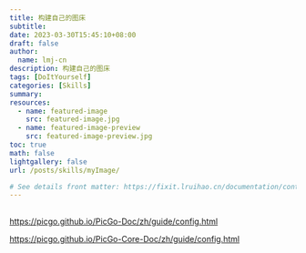 ```yaml
---
title: 构建自己的图床
subtitle:
date: 2023-03-30T15:45:10+08:00
draft: false
author: 
  name: lmj-cn
description: 构建自己的图床
tags: [DoItYourself]
categories: [Skills]
summary:
resources:
  - name: featured-image
    src: featured-image.jpg
  - name: featured-image-preview
    src: featured-image-preview.jpg
toc: true
math: false
lightgallery: false
url: /posts/skills/myImage/

# See details front matter: https://fixit.lruihao.cn/documentation/content/#front-matter
---
```



<!--more-->

##

https://picgo.github.io/PicGo-Doc/zh/guide/config.html

https://picgo.github.io/PicGo-Core-Doc/zh/guide/config.html